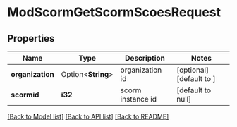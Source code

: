 # ModScormGetScormScoesRequest

## Properties

Name | Type | Description | Notes
------------ | ------------- | ------------- | -------------
**organization** | Option<**String**> | organization id | [optional][default to ]
**scormid** | **i32** | scorm instance id | [default to null]

[[Back to Model list]](../README.md#documentation-for-models) [[Back to API list]](../README.md#documentation-for-api-endpoints) [[Back to README]](../README.md)


